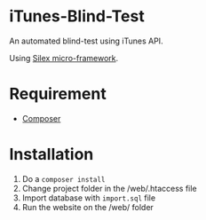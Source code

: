 # iTunes-Blind-Test
An automated blind-test using iTunes API.

Using [Silex micro-framework](http://silex.sensiolabs.org/).

# Requirement
* [Composer](https://getcomposer.org)

# Installation
1. Do a `composer install`
2. Change project folder in the /web/.htaccess file
3. Import database with `import.sql` file
4. Run the website on the /web/ folder
